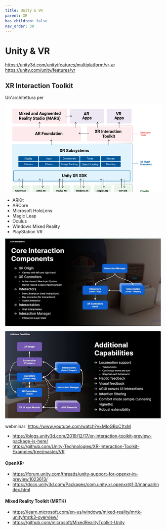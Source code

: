```yaml
---
title: Unity & VR
parent: XR
has_children: false
nav_order: 30
---
```


# Unity & VR

<https://unity3d.com/unity/features/multiplatform/vr-ar>
<https://unity.com/unity/features/vr>

## XR Interaction Toolkit

Un'architettura per 

![](../../../assets/img/gamedev/xr/xri-schema.webp)

- ARKit
- ARCore
- Microsoft HoloLens
- Magic Leap
- Oculus
- Windows Mixed Reality
- PlayStation VR

![](../../../assets/img/gamedev/xr/xri-core-architecture.webp)

![](../../../assets/img/gamedev/xr/xri-additional.webp)


webminar: <https://www.youtube.com/watch?v=MIoGBoC1txM>

- <https://blogs.unity3d.com/2019/12/17/xr-interaction-toolkit-preview-package-is-here/>
- <https://github.com/Unity-Technologies/XR-Interaction-Toolkit-Examples/tree/master/VR>

#### OpenXR:

- <https://forum.unity.com/threads/unity-support-for-openxr-in-preview.1023613/>
- <https://docs.unity3d.com/Packages/com.unity.xr.openxr@1.0/manual/index.html>

#### Mixed Reality Toolkit (MRTK)

- https://learn.microsoft.com/en-us/windows/mixed-reality/mrtk-unity/mrtk3-overview/
- https://github.com/microsoft/MixedRealityToolkit-Unity
